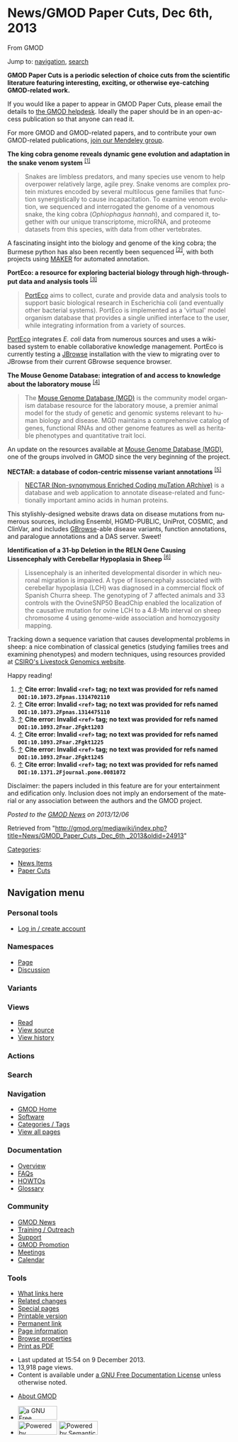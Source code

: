 <div id="mw-page-base" class="noprint">

</div>

<div id="mw-head-base" class="noprint">

</div>

<div id="content" class="mw-body" role="main">

<span id="top"></span>

<div id="mw-js-message" style="display:none;">

</div>



# <span dir="auto">News/GMOD Paper Cuts, Dec 6th, 2013</span>

<div id="bodyContent">

<div id="siteSub">

From GMOD

</div>

<div id="contentSub">

</div>

<div id="jump-to-nav" class="mw-jump">

Jump to: [navigation](#mw-navigation), [search](#p-search)

</div>

<div id="mw-content-text" class="mw-content-ltr" lang="en" dir="ltr">

  

**GMOD Paper Cuts is a periodic selection of choice cuts from the
scientific literature featuring interesting, exciting, or otherwise
eye-catching GMOD-related work.**

If you would like a paper to appear in GMOD Paper Cuts, please email the
details to
<a href="mailto:help@gmod.org" class="external text" rel="nofollow">the
GMOD helpdesk</a>. Ideally the paper should be in an open-access
publication so that anyone can read it.

For more GMOD and GMOD-related papers, and to contribute your own
GMOD-related publications,
<a href="http://mnd.ly/WwRe8F" class="external text" rel="nofollow">join
our Mendeley group</a>.

  
**The king cobra genome reveals dynamic gene evolution and adaptation in
the snake venom system**
<sup>[\[1\]](#cite_note-DOI:10.1073.2Fpnas.1314702110-1)</sup>

> Snakes are limbless predators, and many species use venom to help
> overpower relatively large, agile prey. Snake venoms are complex
> protein mixtures encoded by several multilocus gene families that
> function synergistically to cause incapacitation. To examine venom
> evolution, we sequenced and interrogated the genome of a venomous
> snake, the king cobra (*Ophiophagus hannah*), and compared it,
> together with our unique transcriptome, microRNA, and proteome
> datasets from this species, with data from other vertebrates.

A fascinating insight into the biology and genome of the king cobra; the
Burmese python has also been recently been sequenced
<sup>[\[2\]](#cite_note-DOI:10.1073.2Fpnas.1314475110-2)</sup>, with
both projects using [MAKER](../MAKER.1 "MAKER") for automated
annotation.

  
**PortEco: a resource for exploring bacterial biology through
high-throughput data and analysis tools**
<sup>[\[3\]](#cite_note-DOI:10.1093.2Fnar.2Fgkt1203-3)</sup>

> <a href="http://porteco.org" class="external text"
> rel="nofollow">PortEco</a> aims to collect, curate and provide data
> and analysis tools to support basic biological research in Escherichia
> coli (and eventually other bacterial systems). PortEco is implemented
> as a 'virtual' model organism database that provides a single unified
> interface to the user, while integrating information from a variety of
> sources.

<a href="http://porteco.org" class="external text"
rel="nofollow">PortEco</a> integrates *E. coli* data from numerous
sources and uses a wiki-based system to enable collaborative knowledge
management. PortEco is currently testing a
[JBrowse](../JBrowse.1 "JBrowse") installation with the view to
migrating over to JBrowse from their current GBrowse sequence browser.

  

**The Mouse Genome Database: integration of and access to knowledge
about the laboratory mouse**
<sup>[\[4\]](#cite_note-DOI:10.1093.2Fnar.2Fgkt1225-4)</sup>

> The <a href="http://www.informatics.jax.org" class="external text"
> rel="nofollow">Mouse Genome Database (MGD)</a> is the community model
> organism database resource for the laboratory mouse, a premier animal
> model for the study of genetic and genomic systems relevant to human
> biology and disease. MGD maintains a comprehensive catalog of genes,
> functional RNAs and other genome features as well as heritable
> phenotypes and quantitative trait loci.

An update on the resources available at
<a href="http://www.informatics.jax.org" class="external text"
rel="nofollow">Mouse Genome Database (MGD)</a>, one of the groups
involved in GMOD since the very beginning of the project.

  

**NECTAR: a database of codon-centric missense variant annotations**
<sup>[\[5\]](#cite_note-DOI:10.1093.2Fnar.2Fgkt1245-5)</sup>

> <a href="http://nectarmutation.org" class="external text"
> rel="nofollow">NECTAR (Non-synonymous Enriched Coding muTation
> ARchive)</a> is a database and web application to annotate
> disease-related and functionally important amino acids in human
> proteins.

This stylishly-designed website draws data on disease mutations from
numerous sources, including Ensembl, HGMD-PUBLIC, UniProt, COSMIC, and
ClinVar, and includes [GBrowse](../GBrowse.1 "GBrowse")-able disease
variants, function annotations, and paralogue annotations and a DAS
server. Sweet!

  

**Identification of a 31-bp Deletion in the RELN Gene Causing
Lissencephaly with Cerebellar Hypoplasia in Sheep**
<sup>[\[6\]](#cite_note-DOI:10.1371.2Fjournal.pone.0081072-6)</sup>

> Lissencephaly is an inherited developmental disorder in which neuronal
> migration is impaired. A type of lissencephaly associated with
> cerebellar hypoplasia (LCH) was diagnosed in a commercial flock of
> Spanish Churra sheep. The genotyping of 7 affected animals and 33
> controls with the OvineSNP50 BeadChip enabled the localization of the
> causative mutation for ovine LCH to a 4.8-Mb interval on sheep
> chromosome 4 using genome-wide association and homozygosity mapping.

Tracking down a sequence variation that causes developmental problems in
sheep: a nice combination of classical genetics (studying families trees
and examining phenotypes) and modern techniques, using resources
provided at
<a href="http://www.livestockgenomics.csiro.au/" class="external text"
rel="nofollow">CSIRO's Livestock Genomics website</a>.

  
Happy reading!

  

1.  <span id="cite_note-DOI:10.1073.2Fpnas.1314702110"><span class="mw-cite-backlink">[↑](#cite_ref-DOI:10.1073.2Fpnas.1314702110_0)</span>
    **Cite error: Invalid `<ref>` tag; no text was provided for refs
    named `DOI:10.1073.2Fpnas.1314702110`**</span>
2.  <span id="cite_note-DOI:10.1073.2Fpnas.1314475110"><span class="mw-cite-backlink">[↑](#cite_ref-DOI:10.1073.2Fpnas.1314475110_0)</span>
    **Cite error: Invalid `<ref>` tag; no text was provided for refs
    named `DOI:10.1073.2Fpnas.1314475110`**</span>
3.  <span id="cite_note-DOI:10.1093.2Fnar.2Fgkt1203"><span class="mw-cite-backlink">[↑](#cite_ref-DOI:10.1093.2Fnar.2Fgkt1203_0)</span>
    **Cite error: Invalid `<ref>` tag; no text was provided for refs
    named `DOI:10.1093.2Fnar.2Fgkt1203`**</span>
4.  <span id="cite_note-DOI:10.1093.2Fnar.2Fgkt1225"><span class="mw-cite-backlink">[↑](#cite_ref-DOI:10.1093.2Fnar.2Fgkt1225_0)</span>
    **Cite error: Invalid `<ref>` tag; no text was provided for refs
    named `DOI:10.1093.2Fnar.2Fgkt1225`**</span>
5.  <span id="cite_note-DOI:10.1093.2Fnar.2Fgkt1245"><span class="mw-cite-backlink">[↑](#cite_ref-DOI:10.1093.2Fnar.2Fgkt1245_0)</span>
    **Cite error: Invalid `<ref>` tag; no text was provided for refs
    named `DOI:10.1093.2Fnar.2Fgkt1245`**</span>
6.  <span id="cite_note-DOI:10.1371.2Fjournal.pone.0081072"><span class="mw-cite-backlink">[↑](#cite_ref-DOI:10.1371.2Fjournal.pone.0081072_0)</span>
    **Cite error: Invalid `<ref>` tag; no text was provided for refs
    named `DOI:10.1371.2Fjournal.pone.0081072`**</span>

<div class="smallprint">

Disclaimer: the papers included in this feature are for your
entertainment and edification only. Inclusion does not imply an
endorsement of the material or any association between the authors and
the GMOD project.

</div>

  

<div class="newsfooter">

*Posted to the [GMOD News](../GMOD_News "GMOD News") on 2013/12/06*

</div>

</div>

<div class="printfooter">

Retrieved from
"<http://gmod.org/mediawiki/index.php?title=News/GMOD_Paper_Cuts,_Dec_6th,_2013&oldid=24913>"

</div>

<div id="catlinks" class="catlinks">

<div id="mw-normal-catlinks" class="mw-normal-catlinks">

[Categories](../Special:Categories "Special:Categories"):

- [News Items](../Category:News_Items "Category:News Items")
- [Paper Cuts](../Category:Paper_Cuts "Category:Paper Cuts")

</div>

</div>

<div class="visualClear">

</div>

</div>

</div>

<div id="mw-navigation">

## Navigation menu

<div id="mw-head">

<div id="p-personal" role="navigation"
aria-labelledby="p-personal-label">

### Personal tools

- <span id="pt-login"><a
  href="http://gmod.org/mediawiki/index.php?title=Special:UserLogin&amp;returnto=News%2FGMOD+Paper+Cuts%2C+Dec+6th%2C+2013"
  accesskey="o"
  title="You are encouraged to log in; however, it is not mandatory [o]">Log
  in / create account</a></span>

</div>

<div id="left-navigation">

<div id="p-namespaces" class="vectorTabs" role="navigation"
aria-labelledby="p-namespaces-label">

### Namespaces

- <span id="ca-nstab-main"><a href="GMOD_Paper_Cuts,_Dec_6th,_2013" accesskey="c"
  title="View the content page [c]">Page</a></span>
- <span id="ca-talk"><a
  href="http://gmod.org/mediawiki/index.php?title=Talk:News/GMOD_Paper_Cuts,_Dec_6th,_2013&amp;action=edit&amp;redlink=1"
  accesskey="t"
  title="Discussion about the content page [t]">Discussion</a></span>

</div>

<div id="p-variants" class="vectorMenu emptyPortlet" role="navigation"
aria-labelledby="p-variants-label">

### 

### Variants[](#)

<div class="menu">

</div>

</div>

</div>

<div id="right-navigation">

<div id="p-views" class="vectorTabs" role="navigation"
aria-labelledby="p-views-label">

### Views

- <span id="ca-view">[Read](GMOD_Paper_Cuts,_Dec_6th,_2013)</span>
- <span id="ca-viewsource"><a
  href="http://gmod.org/mediawiki/index.php?title=News/GMOD_Paper_Cuts,_Dec_6th,_2013&amp;action=edit"
  accesskey="e" title="This page is protected.
  You can view its source [e]">View source</a></span>
- <span id="ca-history"><a
  href="http://gmod.org/mediawiki/index.php?title=News/GMOD_Paper_Cuts,_Dec_6th,_2013&amp;action=history"
  accesskey="h" title="Past revisions of this page [h]">View history</a></span>

</div>

<div id="p-cactions" class="vectorMenu emptyPortlet" role="navigation"
aria-labelledby="p-cactions-label">

### Actions[](#)

<div class="menu">

</div>

</div>

<div id="p-search" role="search">

### Search

<div id="simpleSearch">

</div>

</div>

</div>

</div>

<div id="mw-panel">

<div id="p-logo" role="banner">

<a href="../Main_Page"
style="background-image: url(../../images/GMOD-cogs.png);"
title="Visit the main page"></a>

</div>

<div id="p-Navigation" class="portal" role="navigation"
aria-labelledby="p-Navigation-label">

### Navigation

<div class="body">

- <span id="n-GMOD-Home">[GMOD Home](../Main_Page)</span>
- <span id="n-Software">[Software](../GMOD_Components)</span>
- <span id="n-Categories-.2F-Tags">[Categories /
  Tags](../Categories)</span>
- <span id="n-View-all-pages">[View all
  pages](../Special:AllPages)</span>

</div>

</div>

<div id="p-Documentation" class="portal" role="navigation"
aria-labelledby="p-Documentation-label">

### Documentation

<div class="body">

- <span id="n-Overview">[Overview](../Overview)</span>
- <span id="n-FAQs">[FAQs](../Category:FAQ)</span>
- <span id="n-HOWTOs">[HOWTOs](../Category:HOWTO)</span>
- <span id="n-Glossary">[Glossary](../Glossary)</span>

</div>

</div>

<div id="p-Community" class="portal" role="navigation"
aria-labelledby="p-Community-label">

### Community

<div class="body">

- <span id="n-GMOD-News">[GMOD News](../GMOD_News)</span>
- <span id="n-Training-.2F-Outreach">[Training /
  Outreach](../Training_and_Outreach)</span>
- <span id="n-Support">[Support](../Support)</span>
- <span id="n-GMOD-Promotion">[GMOD Promotion](../GMOD_Promotion)</span>
- <span id="n-Meetings">[Meetings](../Meetings)</span>
- <span id="n-Calendar">[Calendar](../Calendar)</span>

</div>

</div>

<div id="p-tb" class="portal" role="navigation"
aria-labelledby="p-tb-label">

### Tools

<div class="body">

- <span id="t-whatlinkshere"><a href="../Special:WhatLinksHere/News/GMOD_Paper_Cuts,_Dec_6th,_2013"
  accesskey="j" title="A list of all wiki pages that link here [j]">What
  links here</a></span>
- <span id="t-recentchangeslinked"><a
  href="../Special:RecentChangesLinked/News/GMOD_Paper_Cuts,_Dec_6th,_2013"
  accesskey="k"
  title="Recent changes in pages linked from this page [k]">Related
  changes</a></span>
- <span id="t-specialpages"><a href="../Special:SpecialPages" accesskey="q"
  title="A list of all special pages [q]">Special pages</a></span>
- <span id="t-print"><a
  href="http://gmod.org/mediawiki/index.php?title=News/GMOD_Paper_Cuts,_Dec_6th,_2013&amp;printable=yes"
  rel="alternate" accesskey="p"
  title="Printable version of this page [p]">Printable version</a></span>
- <span id="t-permalink">[Permanent
  link](http://gmod.org/mediawiki/index.php?title=News/GMOD_Paper_Cuts,_Dec_6th,_2013&oldid=24913 "Permanent link to this revision of the page")</span>
- <span id="t-info">[Page
  information](http://gmod.org/mediawiki/index.php?title=News/GMOD_Paper_Cuts,_Dec_6th,_2013&action=info)</span>
- <span id="t-smwbrowselink"><a href="../Special:Browse/News-2FGMOD_Paper_Cuts,_Dec_6th,_2013"
  rel="smw-browse">Browse properties</a></span>
- <span id="t-pdf">[Print as
  PDF](http://gmod.org/mediawiki/index.php?title=Special:PdfPrint&page=News/GMOD_Paper_Cuts,_Dec_6th,_2013)</span>

</div>

</div>

</div>

</div>

<div id="footer" role="contentinfo">

- <span id="footer-info-lastmod">Last updated at 15:54 on 9 December
  2013.</span>
- <span id="footer-info-viewcount">13,918 page views.</span>
- <span id="footer-info-copyright">Content is available under
  <a href="http://www.gnu.org/licenses/fdl-1.3.html" class="external"
  rel="nofollow">a GNU Free Documentation License</a> unless otherwise
  noted.</span>

<!-- -->

- <span id="footer-places-about">[About
  GMOD](../GMOD:About "GMOD:About")</span>

<!-- -->

- <span id="footer-copyrightico">[<img src="http://www.gnu.org/graphics/gfdl-logo-small.png" width="88"
  height="31" alt="a GNU Free Documentation License" />](http://www.gnu.org/licenses/fdl-1.3.html)</span>
- <span id="footer-poweredbyico">[<img
  src="../../mediawiki/skins/common/images/poweredby_mediawiki_88x31.png"
  width="88" height="31" alt="Powered by MediaWiki" />](http://www.mediawiki.org/)
  [<img
  src="../../mediawiki/extensions/SemanticMediaWiki/resources/images/smw_button.png"
  width="88" height="31" alt="Powered by Semantic MediaWiki" />](https://www.semantic-mediawiki.org/wiki/Semantic_MediaWiki)</span>

<div style="clear:both">

</div>

</div>
